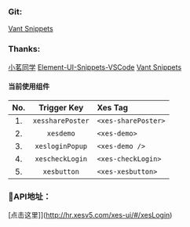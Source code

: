 <!--
 * @Author: shiklexin
 * @Date: 2019-09-29 14:51:01
 * @LastEditors: OBKoro1
 * @LastEditTime: 2019-10-14 15:41:38
 * @Description: 
 -->
### Git: 
[Vant Snippets](https://github.com/shikexin0116/xes-plugIn) 

### Thanks: 
[小茗同学](http://blog.haoji.me/vscode-plugin-overview.html)
[Element-UI-Snippets-VSCode](https://github.com/snowffer/Element-UI-Snippets-VSCode)
[Vant Snippets](https://github.com/yhsy/vant-snippets) 

#### 当前使用组件
|  No.  | Trigger&nbsp;Key | Xes Tag                |
| :---: | :--------------: | :---------------------- |
|  1.   | `xessharePoster` | `<xes-sharePoster>`     |
|  2.   |    `xesdemo`     | `<xes-demo>`            |
|  3.   | `xesloginPopup`  | `<xes-demo />`          |
|  4.   |  `xescheckLogin` | `<xes-checkLogin>`      |
|  5.   |   `xesbutton`    | `<xes-xesbutton>`       |

### API地址：
[点击这里]](http://hr.xesv5.com/xes-ui/#/xesLogin)
